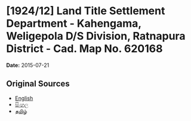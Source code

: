 # [1924/12] Land Title Settlement Department - Kahengama, Weligepola D/S Division, Ratnapura District - Cad. Map No. 620168

**Date:** 2015-07-21

## Original Sources

- [English](https://documents.gov.lk/view/extra-gazettes/2015/7/1924-12_E.pdf)
- [සිංහල](https://documents.gov.lk/view/extra-gazettes/2015/7/1924-12_S.pdf)
- [தமிழ்](https://documents.gov.lk/view/extra-gazettes/2015/7/1924-12_T.pdf)
